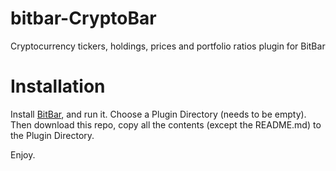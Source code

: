 # bitbar-CryptoBar
Cryptocurrency tickers, holdings, prices and portfolio ratios plugin for BitBar

# Installation
Install [BitBar](https://getbitbar.com/), and run it. Choose a Plugin Directory (needs to be empty). 
Then download this repo, copy all the contents (except the README.md) to the Plugin Directory.

Enjoy.

